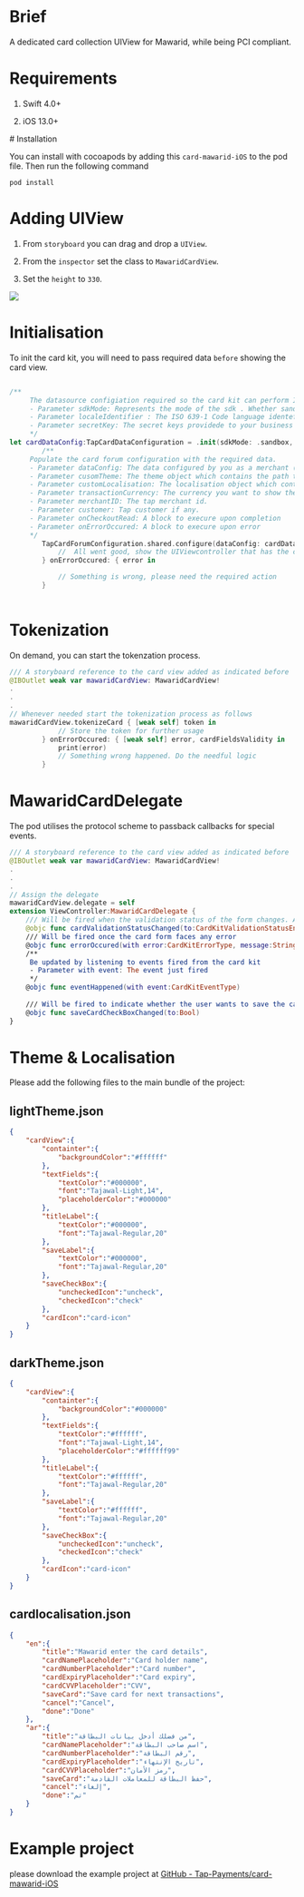 # Brief

A dedicated card collection UIView for Mawarid, while being PCI compliant.

# Requirements

1. Swift 4.0+
  
2. iOS 13.0+
  

# Installation

You can install with cocoapods by adding this `card-mawarid-iOS` to the pod file. Then run the following command

```tremor
pod install
```

# Adding UIView

1. From `storyboard` you can drag and drop a `UIView`.
  
2. From the `inspector` set the class to `MawaridCardView`.
  
3. Set the `height` to `330`.
  

![](https://i.ibb.co/xC2PJcp/Screen-Shot-2022-10-20-at-11-00-04-PM.png)

# Initialisation

To init the card kit, you will need to pass required data `before` showing the card view.

```swift

/**
     The datasource configiation required so the card kit can perform Init call api
     - Parameter sdkMode: Represents the mode of the sdk . Whether sandbox or production
     - Parameter localeIdentifier : The ISO 639-1 Code language identefier, please note if the passed locale is wrong or not found in the localisation files, we will show the keys instead of the values
     - Parameter secretKey: The secret keys providede to your business from TAP.
     */
let cardDataConfig:TapCardDataConfiguration = .init(sdkMode: .sandbox, localeIdentifier: "en", secretKey: .init(sandbox: "sk_test_yKOxBvwq3oLlcGS6DagZYHM2", production: "sk_live_V4UDhitI0r7sFwHCfNB6xMKp"))
        /**
     Populate the card forum configuration with the required data.
     - Parameter dataConfig: The data configured by you as a merchant (e.g. secret key, locale, etc.). Required
     - Parameter cusomTheme: The theme object which contains the path to the local or to the remote custom light and dark themes. Optional
     - Parameter customLocalisation: The localisation object which contains the path to the local or to the remote custom localisation files. Optional
     - Parameter transactionCurrency: The currency you want to show the card brands that accepts it. Default is KWD
     - Parameter merchantID: The tap merchant id.
     - Parameter customer: Tap customer if any.
     - Parameter onCheckoutRead: A block to execure upon completion
     - Parameter onErrorOccured: A block to execure upon error
     */
        TapCardForumConfiguration.shared.configure(dataConfig: cardDataConfig,customTheme: .init(with: "lightTheme", and: "darkTheme", from: .LocalJsonFile),customLocalisation: .init(with: Bundle.main.url(forResource: "cardlocalisation", withExtension: "json"), from: .LocalJsonFile, shouldFlip: false, localeIdentifier: "en"), transactionCurrency: .SAR) {
            //  All went good, show the UIViewcontroller that has the card kit uiview
        } onErrorOccured: { error in

            // Something is wrong, please need the required action
        }
        
```

# Tokenization

On demand, you can start the tokenzation process.

```swift
/// A storyboard reference to the card view added as indicated before
@IBOutlet weak var mawaridCardView: MawaridCardView!
.
.
.
// Whenever needed start the tokenization process as follows
mawaridCardView.tokenizeCard { [weak self] token in
            // Store the token for further usage
        } onErrorOccured: { [weak self] error, cardFieldsValidity in
            print(error)
            // Something wrong happened. Do the needful logic
        }
```

# MawaridCardDelegate

The pod utilises the protocol scheme to passback callbacks for special events.

```swift
/// A storyboard reference to the card view added as indicated before
@IBOutlet weak var mawaridCardView: MawaridCardView!
.
.
.
// Assign the delegate
mawaridCardView.delegate = self
extension ViewController:MawaridCardDelegate {
    /// Will be fired when the validation status of the form changes. And will let you know if the card form is ready to do be processed or not
    @objc func cardValidationStatusChanged(to:CardKitValidationStatusEnum)
    /// Will be fired once the card form faces any error
    @objc func errorOccured(with error:CardKitErrorType, message:String)
    /**
     Be updated by listening to events fired from the card kit
     - Parameter with event: The event just fired
     */
    @objc func eventHappened(with event:CardKitEventType)
    
    /// Will be fired to indicate whether the user wants to save the card or not
    @objc func saveCardCheckBoxChanged(to:Bool)
}
```

# Theme & Localisation

Please add the following files to the main bundle of the project:

## lightTheme.json

```json
{
    "cardView":{
        "containter":{
            "backgroundColor":"#ffffff"
        },
        "textFields":{
            "textColor":"#000000",
            "font":"Tajawal-Light,14",
            "placeholderColor":"#000000"
        },
        "titleLabel":{
            "textColor":"#000000",
            "font":"Tajawal-Regular,20"
        },
        "saveLabel":{
            "textColor":"#000000",
            "font":"Tajawal-Regular,20"
        },
        "saveCheckBox":{
            "uncheckedIcon":"uncheck",
            "checkedIcon":"check"
        },
        "cardIcon":"card-icon"
    }
}
```

## darkTheme.json

```json
{
    "cardView":{
        "containter":{
            "backgroundColor":"#000000"
        },
        "textFields":{
            "textColor":"#ffffff",
            "font":"Tajawal-Light,14",
            "placeholderColor":"#ffffff99"
        },
        "titleLabel":{
            "textColor":"#ffffff",
            "font":"Tajawal-Regular,20"
        },
        "saveLabel":{
            "textColor":"#ffffff",
            "font":"Tajawal-Regular,20"
        },
        "saveCheckBox":{
            "uncheckedIcon":"uncheck",
            "checkedIcon":"check"
        },
        "cardIcon":"card-icon"
    }
}
```

## cardlocalisation.json

```json
{
    "en":{
        "title":"Mawarid enter the card details",
        "cardNamePlaceholder":"Card holder name",
        "cardNumberPlaceholder":"Card number",
        "cardExpiryPlaceholder":"Card expiry",
        "cardCVVPlaceholder":"CVV",
        "saveCard":"Save card for next transactions",
        "cancel":"Cancel",
        "done":"Done"
    },
    "ar":{
        "title":"من فضلك أدخل بيانات البطاقة",
        "cardNamePlaceholder":"اسم صاحب البطاقة",
        "cardNumberPlaceholder":"رقم البطاقة",
        "cardExpiryPlaceholder":"تاريخ الإنتهاء",
        "cardCVVPlaceholder":"رمز الأمان",
        "saveCard":"حفظ البطاقة للمعاملات القادمة",
        "cancel":"إلغاء",
        "done":"تم"
    }
}
```

# Example project

please download the example project at [GitHub - Tap-Payments/card-mawarid-iOS](https://github.com/Tap-Payments/card-mawarid-iOS)

